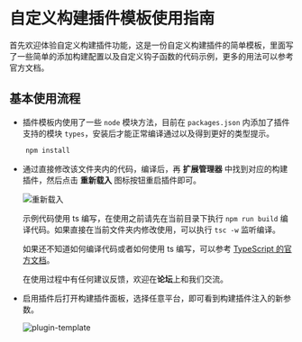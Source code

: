# 自定义构建插件模板使用指南

首先欢迎体验自定义构建插件功能，这是一份自定义构建插件的简单模板，里面写了一些简单的添加构建配置以及自定义钩子函数的代码示例，更多的用法可以参考官方文档。

## 基本使用流程

- 插件模板内使用了一些 `node` 模块方法，目前在 `packages.json` 内添加了插件支持的模块 `types`，安装后才能正常编译通过以及得到更好的类型提示。

```bash
    npm install
```

- 通过直接修改该文件夹内的代码，编译后，再 **扩展管理器** 中找到对应的构建插件，然后点击 **重新载入** 图标按钮重启插件即可。

    ![重新载入](https://github.com/yanOO1497/creator-docs/raw/a4df3816c416a1d790a15acde3fc3986281588f9/zh/editor/publish/custom-project-build-template/enable-plugin.png)

    示例代码使用 ts 编写，在使用之前请先在当前目录下执行 `npm run build` 编译代码。如果直接在当前文件夹内修改使用，可以执行 `tsc -w` 监听编译。

    如果还不知道如何编译代码或者如何使用 ts 编写，可以参考 [TypeScript 的官方文档](https://typescript.bootcss.com/tutorials/typescript-in-5-minutes.html)。

    在使用过程中有任何建议反馈，欢迎在**论坛**上和我们交流。

- 启用插件后打开构建插件面板，选择任意平台，即可看到构建插件注入的新参数。

    ![plugin-template](https://github.com/yanOO1497/creator-docs/raw/a4df3816c416a1d790a15acde3fc3986281588f9/zh/editor/publish/custom-project-build-template/plugin-template.png)
